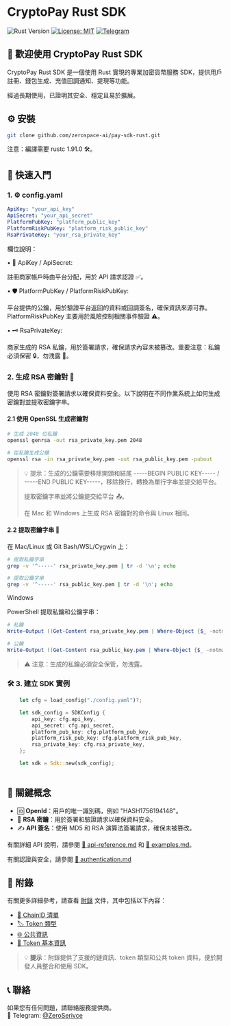 # CryptoPay Rust SDK

![Rust Version](https://img.shields.io/badge/rust-1.91+-blue.svg)
[![License: MIT](https://img.shields.io/badge/License-MIT-yellow.svg)](https://opensource.org/licenses/MIT)
[![Telegram](https://img.shields.io/badge/chat-Telegram-blue?logo=telegram)](https://t.me/ZeroSerivce)

## 🌟 歡迎使用 CryptoPay Rust SDK

CryptoPay Rust SDK 是一個使用 Rust 實現的專業加密貨幣服務 SDK，提供用戶註冊、錢包生成、充值回調通知、提現等功能。

經過長期使用，已證明其安全、穩定且易於擴展。

## ⚙️ 安裝

```bash
git clone github.com/zerospace-ai/pay-sdk-rust.git
```

注意：編譯需要 rustc 1.91.0 🛠️。
## 🚀 快速入門
### 1. ⚙️ config.yaml

```yaml
ApiKey: "your_api_key"
ApiSecret: "your_api_secret"
PlatformPubKey: "platform_public_key"
PlatformRiskPubKey: "platform_risk_public_key"
RsaPrivateKey: "your_rsa_private_key"
```

欄位說明：

• 🔑 ApiKey / ApiSecret:

註冊商家帳戶時由平台分配，用於 API 請求認證 ✅。

• 🛡️ PlatformPubKey / PlatformRiskPubKey:

平台提供的公鑰，用於驗證平台返回的資料或回調簽名，確保資訊來源可靠。PlatformRiskPubKey 主要用於風險控制相關事件驗證 ⚠️。

• 🗝️ RsaPrivateKey:

商家生成的 RSA 私鑰，用於簽署請求，確保請求內容未被篡改。重要注意：私鑰必須保密 🔒，勿洩露 🚫。

### 2. 生成 RSA 密鑰對 🔐

使用 RSA 密鑰對簽署請求以確保資料安全。以下說明在不同作業系統上如何生成密鑰對並提取密鑰字串。

#### 2.1 使用 OpenSSL 生成密鑰對

```bash
# 生成 2048 位私鑰
openssl genrsa -out rsa_private_key.pem 2048

# 從私鑰生成公鑰
openssl rsa -in rsa_private_key.pem -out rsa_public_key.pem -pubout
```

> 💡 提示：生成的公鑰需要移除開頭和結尾 -----BEGIN PUBLIC KEY----- / -----END PUBLIC KEY-----，移除換行，轉換為單行字串並提交給平台。
> 
> 提取密鑰字串並將公鑰提交給平台 📤。
>
>在 Mac 和 Windows 上生成 RSA 密鑰對的命令與 Linux 相同。

#### 2.2 提取密鑰字串 🔑

在 Mac/Linux 或 Git Bash/WSL/Cygwin 上：

```bash
# 提取私鑰字串
grep -v '^-----' rsa_private_key.pem | tr -d '\n'; echo

# 提取公鑰字串
grep -v '^-----' rsa_public_key.pem | tr -d '\n'; echo
```

Windows

PowerShell 提取私鑰和公鑰字串：

```powershell
# 私鑰
Write-Output ((Get-Content rsa_private_key.pem | Where-Object {$_ -notmatch "^-----"}) -join "")

# 公鑰
Write-Output ((Get-Content rsa_public_key.pem | Where-Object {$_ -notmatch "^-----"}) -join "")
```

> ⚠️ 注意：生成的私鑰必須安全保管，勿洩露。


### 🛠️ 3. 建立 SDK 實例

```rust
    let cfg = load_config("./config.yaml")?;

    let sdk_config = SDKConfig {
        api_key: cfg.api_key,
        api_secret: cfg.api_secret,
        platform_pub_key: cfg.platform_pub_key,
        platform_risk_pub_key: cfg.platform_risk_pub_key,
        rsa_private_key: cfg.rsa_private_key,
    };

    let sdk = Sdk::new(sdk_config);
    
```

## 🔑 關鍵概念

- 🆔 **OpenId**：用戶的唯一識別碼，例如 "HASH1756194148"。
- 🔐 **RSA 密鑰**：用於簽署和驗證請求以確保資料安全。
- ✍️ **API 簽名**：使用 MD5 和 RSA 演算法簽署請求，確保未被篡改。

有關詳細 API 說明，請參閱 [🧩 api-reference.md](./api-reference.md) 和 [🧩 examples.md](./examples.md)。

有關認證與安全，請參閱 [🧩 authentication.md](./authentication.md)

## 📎 附錄

有關更多詳細參考，請查看 [附錄](./appendix.md) 文件，其中包括以下內容：

- [🧩 ChainID 清單](./appendix.md#-chainid-清單)
- [🏷️ Token 類型](./appendix.md#-token-類型)
- [🌐 公共資訊](./appendix.md#-公共信息)
- [🔰 Token 基本資訊](./appendix.md#-token-基本信息)

> 💡 **提示**：附錄提供了支援的鏈資訊、token 類型和公共 token 資料，便於開發人員整合和使用 SDK。

## 📞 聯絡

如果您有任何問題，請聯絡服務提供商。  
💬 Telegram: [@ZeroSerivce](https://t.me/ZeroSerivce)